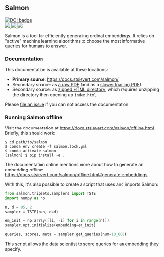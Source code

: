 ## Salmon
<a style="border-width:0" href="https://doi.org/10.21105/joss.04517">
  <img src="https://joss.theoj.org/papers/10.21105/joss.04517/status.svg" alt="DOI badge" >
</a>
<br>

<a href="https://github.com/stsievert/salmon/actions/workflows/test.yml">
 <img src="https://github.com/stsievert/salmon/actions/workflows/test.yml/badge.svg?branch=master" />
</a>
<a href="https://github.com/stsievert/salmon/actions/workflows/test_pip.yml">
 <img src="https://github.com/stsievert/salmon/actions/workflows/test_pip.yml/badge.svg?branch=master" />
</a>
<a href="https://github.com/stsievert/salmon/actions/workflows/test_offline.yml">
  <img src="https://github.com/stsievert/salmon/actions/workflows/test_offline.yml/badge.svg?branch=master" />
</a>

Salmon is a tool for efficiently generating ordinal embeddings. It relies on
"active" machine learning algorithms to choose the most informative queries for
humans to answer.

### Documentation

This documentation is available at these locations:

- **Primary source**: https://docs.stsievert.com/salmon/
- Secondary source: as [a raw PDF][pdf] (and as a [slower loading PDF][blobpdf]).
- Secondary source: as [zipped HTML directory][ziphtml], which requires unzipping the directory
  then opening up `index.html`.

[pdf]:https://github.com/stsievert/salmon/raw/gh-pages/salmon.pdf
[blobpdf]:https://github.com/stsievert/salmon/blob/gh-pages/salmon.pdf
[ziphtml]:https://github.com/stsievert/salmon/archive/refs/heads/gh-pages.zip

Please [file an issue][issue] if you can not access the documentation.

[issue]:https://github.com/stsievert/salmon/issues/new

### Running Salmon offline
Visit the documentation at https://docs.stsievert.com/salmon/offline.html.
Briefly, this should work:

``` shell
$ cd path/to/salmon
$ conda env create -f salmon.lock.yml
$ conda activate salmon
(salmon) $ pip install -e .
```

The documentation online mentions more about how to generate an embedding
offline: https://docs.stsievert.com/salmon/offline.html#generate-embeddings

With this, it's also possible to create a script that uses and imports Salmon:

``` python
from salmon.triplets.samplers import TSTE
import numpy as np

n, d = 85, 2
sampler = TSTE(n=n, d=d)

em_init = np.array([[i, -i] for i in range(n)])
sampler.opt.initialize(embedding=em_init)

queries, scores, meta = sampler.get_queries(num=10_000)
```

This script allows the data scientist to score queries for an embedding they
specify.

[semver]:https://semver.org
